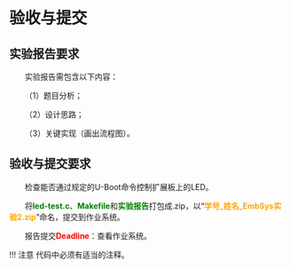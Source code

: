 # 验收与提交

## 实验报告要求

&emsp;&emsp;实验报告需包含以下内容：

&emsp;&emsp;（1）题目分析；

&emsp;&emsp;（2）设计思路；

&emsp;&emsp;（3）关键实现（画出流程图）。

## 验收与提交要求

&emsp;&emsp;检查能否通过规定的U-Boot命令控制扩展板上的LED。

&emsp;&emsp;将<font color=green>**led-test.c**</font>、<font color=green>**Makefile**</font>和<font color=green>**实验报告**</font>打包成.zip，以“<font color=orange>**学号_姓名_EmbSys实验2.zip**</font>”命名，提交到作业系统。

&emsp;&emsp;报告提交<font color=red>**Deadline**</font>：查看作业系统。

!!! 注意
    代码中必须有适当的注释。
